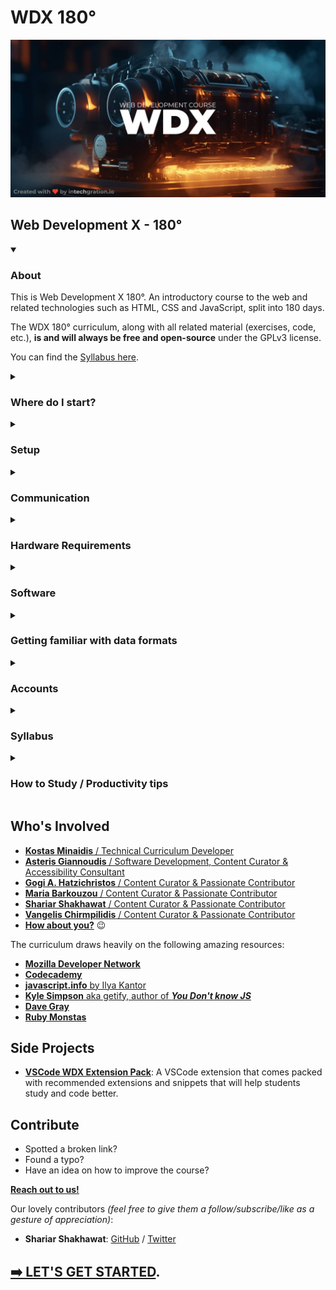 # WDX 180°

![Web Development X - A Course made with love by intechgration.io](/assets/WDX.Header.jpg)

## Web Development X - 180°

<!-- About -->
<details open markdown="1">
  <summary><h3>About</h3></summary>

  This is Web Development X 180°. An introductory course to the web and related technologies such as HTML, CSS and JavaScript, split into 180 days.

  The WDX 180° curriculum, along with all related material (exercises, code, etc.), **is and will always be free and open-source** under the GPLv3 license.

  You can find the [Syllabus here](curriculum/README.md).
</details>

<!-- Where do I start? -->
<details markdown="1">
  <summary><h3>Where do I start?</h3></summary>

  If you are ready and feel committed enough to start the course, you must start by carefully going through the following sections and completing all the necessary tasks:

  - **Setup**  
  - **Communication**  
  - **Hardware Requirements**  
  - **Software**  
  - **Getting familiar with data formats**
  - **Accounts**  
  - **How to Study / Productivity Tips**  
</details>

<!-- Setup -->
<details markdown="1">
  <summary><h3>Setup</h3></summary>

  The first thing you want to do, is to [fork](https://docs.github.com/en/get-started/quickstart/fork-a-repo?tool=webui#forking-a-repository) this repository under your GitHub account.

  After you've successfully forked the repo, you will need to enable [GitHub Pages](https://pages.github.com/) in order to turn the repo into a website also.

  Here are the steps:

  1. Go to **Settings**
  2. Click on the **Pages** button
  3. Under **Branch**, select **main** and click **Save**
  4. Wait a few minutes, check that your repo is online and paste the URL on your personal progress sheet.

  The URL should look something like this: `https://your_username.github.io/WDX-180`

  > ▶️ Here is a [YouTube video walkthrough](https://www.youtube.com/watch?v=xqGlWAHjtcM) to help you with this step. 

  _(If you are enrolled in one of our cohorts, at this point it might be a good time to update your progress sheet for the 'Fork WDX repository' and 'Enable GitHub Pages on forked WDX repository' tasks.)_
</details>

<!-- Communication -->
<details markdown="1">
  <summary><h3>Communication</h3></summary>

  Our main channel of communication is [Slack](https://intechgration.slack.com). If you haven't received an invitation to the Intechgration Slack team, please inform us via email. 

  We encourage you to use the [Web version](https://slack.com/signin#/signin) of Slack on your PC/laptop and also have it installed on your smartphone. It's available for both [Android](https://play.google.com/store/apps/details?id=com.Slack) and [iOS](https://apps.apple.com/app/slack-app/id618783545?ls=1) devices.

  In order to learn more about Slack and the various versions (mobile, desktop, web), scroll down to the [Software](#software) section.

  **Registered students** also have the opportunity to schedule one 30~45min call each week with an instructor.
</details>

<!-- Hardware Requirements -->
<details markdown="1">
  <summary><h3>Hardware Requirements</h3></summary>

  In order to attend the course you will need the following:

  - Attending **in-person**:
    - Notebook for note taking

  - Attending **remotely**:
    - A computer with camera, microphone and speakers or headphones.
    - Notebook for note taking
</details>

<!-- Software -->
<details markdown="1">
  <summary><h3>Software</h3></summary>

  This is a list of Software you must have installed on your system in order to get started with the course:

  - **Communication:** [Slack](https://slack.com) is our main communication tool.
    - [Web version (**recommended**)](https://slack.com/signin#/signin)
    - Mobile version (**recommended**): [Android](https://play.google.com/store/apps/details?id=com.Slack) / [iOS](https://apps.apple.com/app/slack-app/id618783545?ls=1)
    - Desktop version: 
      - [Windows](https://slack.com/downloads/windows) (109MB)
      - [Mac](https://slack.com/downloads/mac) (160MB)
      - [Linux (*_beta_)](https://slack.com/downloads/linux) (81MB)

  - **Communication:** [Zoom client](https://zoom.us/support/download) and [Google Meet](https://meet.google.com/) are used to attend the live lectures and student sessions.
    - You can do a quick video/audio check following the directions [found here](https://support.google.com/meet/answer/10409699?hl=en). Video is optional, but **audio (good quality microphone) is mandatory**. 

  - **Browser(s)**:
    - [Chrome](https://www.google.com/chrome/)
      - Windows: _
      - Mac: 212MB
      - Linux: 90MB
    - [Firefox](https://www.mozilla.org/en-US/firefox/)
      - Windows: 55MB
      - Mac: 115MB
      - Linux: 76MB

      **Note:** During the course, we recommend using `Chrome` for developing and debugging Frontend web applications. For daily, normal usage we recommend using browsers that respect the privacy of their users, such as `Firefox` and [Brave](https://brave.com/download/). Likewise, we tend to `Google` a lot for technical issues and searching for resources, but we recommend using an alternative search engine, such as [DuckDuckGo](https://duckduckgo.com/) for personal use.  

  - **Command Line Tools (Terminal):**
    - **Windows:** you will use [GitBash](https://www.atlassian.com/git/tutorials/git-bash) as your UNIX-style command line environment.
    - **Linux:** _(Already includes built-in Unix command line terminals. No need to install.)_
    - **MacOS:** _(Already includes built-in Unix command line terminals. No need to install.)_
      - You will need to install [Homebrew](https://brew.sh/)

  - **Code Editor:** Download and install [Visual Studio Code](https://code.visualstudio.com/)
    - Windows: 88MB
    - Mac: 203MB
    - Linux: 82MB
    - **Extensions for VSCode:** Throughout the course we will be recommending  a variety of VSCode extensions that can be installed and extend the functionality of the code editor and boost our productivity. 
      - One of the first extensions that **must be installed** is the [Live Server](https://marketplace.visualstudio.com/items?itemName=ritwickdey.LiveServer). 
      - Another one is the [Live Share](https://marketplace.visualstudio.com/items?itemName=MS-vsliveshare.vsliveshare) which allows for real-time collaboration. More to follow. 🙂
      - Last, but not least, you want to install our very own [WDX Extension Pack](https://marketplace.visualstudio.com/items?itemName=kostasx.vscode-wdx-extension-pack) which comes packed with recommended extensions and snippets that will you study and code better.

  - **Git:** Mandatory [Version Control](https://www.atlassian.com/git/tutorials/what-is-version-control) software for the professional developer. [**Download here**](https://git-scm.com/downloads)
    - **Windows** users will also need to run the following command after installing git: `git config --global core.autocrlf true` as mentioned [here](https://docs.github.com/en/get-started/getting-started-with-git/configuring-git-to-handle-line-endings?platform=windows#global-settings-for-line-endings)
    - In order to check that `git` has been installed on your system, you will need to run one of the following commands in the terminal: 
    - `git --version`
    - `git -v` (for short)

  > ▶️ At this point, it's probably a good idea to spend a few minutes watching this [YouTube video walkthrough](https://youtu.be/S9Qg3Ltf__c) and follow along in order to create your SSH keys and connect them with GitHub, then follow the rest of the instructions to `clone` (download) the repository to your computer and install all the necessary dependencies.  

  - **Node.js:** Download the `LTS` version of the powerful and popular JavaScript running environment [here](https://nodejs.org/en). You are going to be using `Node.js` **a lot** during this course 🙂. In order to check that `Node.js` has been installed on your system, you will need to run one of the following commands in the terminal: 
    - `node --version`
    - `node -v` (for short)

  - **Productivity:**
    - [**Wikiwand**: the Wikipedia Reader](https://www.wikiwand.com/) _(Install as a Browser extension)_
      - As you will be reading **a lot** (and we mean it) of Wikipedia articles throughout the course, we highly recommend that you use this awesome Browser extension to enhance the Wikipedia experience. In a sentence, this is Wikipedia on steroids!
    - [**Photopea**](https://www.photopea.com/): a free, online image editing software that's pretty similar to `Adobe Photoshop`. You can use this tool to resize, crop or compress images among other things. 
</details>

<!-- Data Formats -->
<details markdown="1">
  <summary><h3>Getting familiar with data formats</h3></summary>

  In this course we will be working a lot with `Markdown` files and `CSV` files.

  **Markdown** is a lightweight markup language used for formatting plain text documents, allowing users to easily add structure and style using simple, human-readable syntax.

  **CSV (Comma-Separated Values)** is a simple file format used for storing and exchanging structured data, where each line represents a record or entry, and fields or columns within each record are separated by commas.

  If you are unfamiliar with either the `markdown` or `CSV` file formats, we highly recommend that you watch the following 2 YouTube videos to get a better understanding:

  - [What is markdown?](https://www.youtube.com/watch?v=f49LJV1i-_w)
    - Duration: 8 min
    - Level: Beginner

  - [Understanding CSV Files](https://www.youtube.com/watch?v=UofTplCVkYI)
    - Duration: 6 min
    - Level: Beginner
    - You can find the `sample.csv` file mentioned in the video in the following filepath: [curriculum/week01/resources/sample.csv](./curriculum/week01/resources/sample.csv)

  In short, CSV is a lightweight data format, where:
  
  - Each line of text is a single row
  - Fields (columns) are separated by comma `,` delimiter character  
  - The file contains just the data itself (along with the delimiter)
  - Does not need any special software (it's just a plain text file)
  - All spreadsheet apps (MS Excel, Google Sheets, Numbers, etc.) can read and write CSV

</details>

<!-- Accounts -->
<details markdown="1">
  <summary><h3>Accounts</h3></summary>

  In order to attend the course (and become a professional web developer) you will need to open an account in the following services:

  - [Google Gmail](https://www.google.com/gmail/about/)
  - [GitHub](https://github.com/)
  - [StackOverflow](https://stackoverflow.com/)
  - [Codesandbox](https://codesandbox.io/)
</details>

<!-- Syllabus -->
<details markdown="1">
  <summary><h3>Syllabus</h3></summary>

  You can find the [Syllabus here](curriculum/README.md#syllabus).
</details>

<!-- How to Study / Productivity tips -->
<details markdown="1">
  <summary><h3>How to Study / Productivity tips</h3></summary>

  - **AVOID DISTRACTIONS at all costs!** This means, closing all tabs, browser windows and applications that are not related to your daily study plan and practice. Be very vigilant against applications that include notifications (WhatsApp, Messenger, etc.). From time to time, you might even consider **pausing notifications from Slack** itself. Check the [**instructions found here**](https://slack.com/help/articles/214908388-Pause-notifications-with-Do-Not-Disturb) on how to do this. 

  - **Go the extra mile** and go through the `Extra Resources` section that accompanies most of the chapters in this curriculum.

  - **I'm stuck!** Don't worry. Here are some tips to help you overcome what's blocking you:
    - ___I don't really understand this concept. What should I do?___
      - Search for extra information and resources online. (Found something useful that helped you? Make sure to share it!). We **highly recommend** that you always include [MDN](https://developer.mozilla.org/en-US/) in your searches for concepts related to Web technologies. You can google by including the `+MDN` keyword in your searches to find relevant pages in the MDN documentation, e.g. `css position sticky +MDN` or you can narrow and limit your searches only within the MDN documentation pages by googling using the `site:` operator, e.g. `css position sticky site:developer.mozilla.org`. Other channels for searching extra information include [YouTube](https://www.youtube.com/), [StackOverflow](https://stackoverflow.com/) and [**other**](resources/PRODUCTIVITY.md#where-to-look-for-information). 
      - Give yourself a break and try it again in a few minutes, hours, days.
      - Reach out to other students on [Slack](https://intechgration.slack.com)
      - Keep notes in order to discuss this during an upcoming support/Q&A session
    - My code is not working (as expected). What should I do?
      - Use the [rubber duck technique](https://en.wikipedia.org/wiki/Rubber_duck_debugging)
    
    Hungry for more tips? We have a whole section full of productivity and learning tips [right here](resources/productivity.md).
</details>

## Who's Involved

- [**Kostas Minaidis** / Technical Curriculum Developer](https://www.linkedin.com/in/kostas-minaidis/)
- [**Asteris Giannoudis** / Software Development, Content Curator & Accessibility Consultant](https://www.linkedin.com/in/asteris-giannoudis/)
- [**Gogi A. Hatzichristos** / Content Curator & Passionate Contributor](https://www.linkedin.com/in/gogi-hatzichristos/)
- [**Maria Barkouzou** / Content Curator & Passionate Contributor](https://www.linkedin.com/in/mariabarkouzou/)
- [**Shariar Shakhawat** / Content Curator & Passionate Contributor](https://www.linkedin.com/in/shariar-shakhawat/)
- [**Vangelis Chirmpilidis**  / Content Curator & Passionate Contributor](https://github.com/vagelisx)
- [**How about you?**](#contribute) 😉

The curriculum draws heavily on the following amazing resources:

- [**Mozilla Developer Network**](https://developer.mozilla.org/en-US/)
- [**Codecademy**](https://www.codecademy.com/)
- [**javascript.info** by Ilya Kantor](https://www.linkedin.com/in/iliakan/)
- [**Kyle Simpson** aka getify, author of ___You Don't know JS___](https://www.linkedin.com/in/getify/)
- [**Dave Gray**](https://www.linkedin.com/in/davidagray/)
- [**Ruby Monstas**](https://rubymonstas.org/)

## Side Projects

- [**VSCode WDX Extension Pack**](https://marketplace.visualstudio.com/items?itemName=kostasx.vscode-wdx-extension-pack): A VSCode extension that comes packed with recommended extensions and snippets that will help students study and code better.

## Contribute

- Spotted a broken link?
- Found a typo?
- Have an idea on how to improve the course? 

[**Reach out to us!**](https://github.com/in-tech-gration/WDX-Intro/discussions)

Our lovely contributors _(feel free to give them a follow/subscribe/like as a gesture of appreciation)_:

- **Shariar Shakhawat**: [GitHub](https://github.com/Sha-Shak) / [Twitter](https://twitter.com/shahriartweets)

## [**➡️ LET'S GET STARTED**](/curriculum/README.md).

